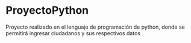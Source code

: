 # ProyectoPython
 Proyecto realizado en el lenguaje de programación de python, donde se permitirá ingresar ciudadanos y sus respectivos datos
